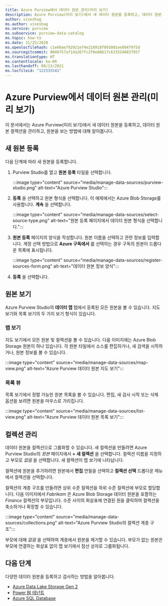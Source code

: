 ```yaml
---
title: Azure Purview에서 데이터 원본 관리(미리 보기)
description: Azure Purview(미리 보기)에서 새 데이터 원본을 등록하고, 데이터 원본 컬렉션을 관리하고, 원본을 보는 방법에 대해 알아봅니다.
author: viseshag
ms.author: viseshag
ms.service: purview
ms.subservice: purview-data-catalog
ms.topic: how-to
ms.date: 11/25/2020
ms.openlocfilehash: c1e60ae792921ef4e218918f093001ee9947975d
ms.sourcegitcommit: 0046757af1da267fc2f0e88617c633524883795f
ms.translationtype: HT
ms.contentlocale: ko-KR
ms.lasthandoff: 08/13/2021
ms.locfileid: "122535541"
---
```

# <a name="manage-data-sources-in-azure-purview-preview"></a>Azure Purview에서 데이터 원본 관리(미리 보기)

이 문서에서는 Azure Purview(미리 보기)에서 새 데이터 원본을 등록하고, 데이터 원본 컬렉션을 관리하고, 원본을 보는 방법에 대해 알아봅니다.

## <a name="register-a-new-source"></a>새 원본 등록

다음 단계에 따라 새 원본을 등록합니다.

1. Purview Studio를 열고 **원본 등록** 타일을 선택합니다.

   :::image type="content" source="media/manage-data-sources/purview-studio.png" alt-text="Azure Purview Studio":::

1. **등록** 을 선택하고 원본 형식을 선택합니다. 이 예제에서는 Azure Blob Storage를 사용합니다. **계속** 을 선택합니다.

   :::image type="content" source="media/manage-data-sources/select-source-type.png" alt-text="원본 등록 페이지에서 데이터 원본 형식을 선택합니다.":::

2. **원본 등록** 페이지의 양식을 작성합니다. 원본 이름을 선택하고 관련 정보를 입력합니다. 계정 선택 방법으로 **Azure 구독에서** 를 선택하는 경우 구독의 원본이 드롭다운 목록에 표시됩니다. 

   :::image type="content" source="media/manage-data-sources/register-sources-form.png" alt-text="데이터 원본 정보 양식":::

3. **등록** 을 선택합니다.

## <a name="view-sources"></a>원본 보기

Azure Purview Studio의 **데이터 맵** 탭에서 등록된 모든 원본을 볼 수 있습니다. 지도 보기와 목록 보기의 두 가지 보기 형식이 있습니다.

### <a name="map-view"></a>맵 보기

지도 보기에서 모든 원본 및 컬렉션을 볼 수 있습니다. 다음 이미지에는 Azure Blob Storage 원본이 하나 있습니다. 각 원본 타일에서 소스를 편집하거나, 새 검색을 시작하거나, 원본 정보를 볼 수 있습니다.

:::image type="content" source="media/manage-data-sources/map-view.png" alt-text="Azure Purview 데이터 원본 지도 보기":::

### <a name="list-view"></a>목록 뷰

목록 보기에서 정렬 가능한 원본 목록을 볼 수 있습니다. 편집, 새 검사 시작 또는 삭제 옵션을 보려면 원본을 마우스로 가리킵니다.

:::image type="content" source="media/manage-data-sources/list-view.png" alt-text="Azure Purview 데이터 원본 목록 보기":::

## <a name="manage-collections"></a>컬렉션 관리

데이터 원본을 컬렉션으로 그룹화할 수 있습니다. 새 컬렉션을 만들려면 Azure Purview Studio의 *원본* 페이지에서 **+ 새 컬렉션** 을 선택합니다. 컬렉션 이름을 지정하고 부모로 *없음* 을 선택합니다. 새 컬렉션이 맵 보기에 나타납니다.

컬렉션에 원본을 추가하려면 원본에서 **편집** 연필을 선택하고 **컬렉션 선택** 드롭다운 메뉴에서 컬렉션을 선택합니다.

컬렉션의 계층 구조를 만들려면 상위 수준 컬렉션을 하위 수준 컬렉션에 부모로 할당합니다. 다음 이미지에서 *Fabrikam* 은 Azure Blob Storage 데이터 원본을 포함하는 *Finance* 컬렉션의 부모입니다. 수준 사이의 화살표에 연결된 원을 클릭하여 컬렉션을 축소하거나 확장할 수 있습니다.

:::image type="content" source="media/manage-data-sources/collections.png" alt-text="Azure Purview Studio의 컬렉션 계층 구조":::

부모에 대해 *없음* 을 선택하여 계층에서 원본을 제거할 수 있습니다. 부모가 없는 원본은 부모에 연결하는 화살표 없이 맵 보기에서 점선 상자로 그룹화됩니다.

## <a name="next-steps"></a>다음 단계

다양한 데이터 원본을 등록하고 검사하는 방법을 알아봅니다.

* [Azure Data Lake Storage Gen 2](register-scan-adls-gen2.md)
* [Power BI 테넌트](register-scan-power-bi-tenant.md)
* [Azure SQL Database](register-scan-azure-sql-database.md)
